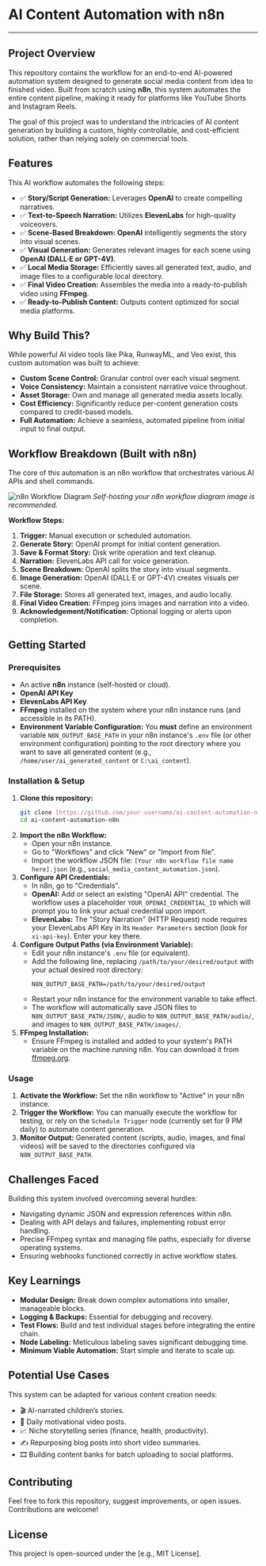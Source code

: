 # AI Content Automation with n8n

---

## Project Overview

This repository contains the workflow for an end-to-end AI-powered automation system designed to generate social media content from idea to finished video. Built from scratch using **n8n**, this system automates the entire content pipeline, making it ready for platforms like YouTube Shorts and Instagram Reels.

The goal of this project was to understand the intricacies of AI content generation by building a custom, highly controllable, and cost-efficient solution, rather than relying solely on commercial tools.

## Features

This AI workflow automates the following steps:

* ✅ **Story/Script Generation:** Leverages **OpenAI** to create compelling narratives.
* ✅ **Text-to-Speech Narration:** Utilizes **ElevenLabs** for high-quality voiceovers.
* ✅ **Scene-Based Breakdown:** **OpenAI** intelligently segments the story into visual scenes.
* ✅ **Visual Generation:** Generates relevant images for each scene using **OpenAI (DALL·E or GPT-4V)**.
* ✅ **Local Media Storage:** Efficiently saves all generated text, audio, and image files to a configurable local directory.
* ✅ **Final Video Creation:** Assembles the media into a ready-to-publish video using **FFmpeg**.
* ✅ **Ready-to-Publish Content:** Outputs content optimized for social media platforms.

## Why Build This?

While powerful AI video tools like Pika, RunwayML, and Veo exist, this custom automation was built to achieve:

* **Custom Scene Control:** Granular control over each visual segment.
* **Voice Consistency:** Maintain a consistent narrative voice throughout.
* **Asset Storage:** Own and manage all generated media assets locally.
* **Cost Efficiency:** Significantly reduce per-content generation costs compared to credit-based models.
* **Full Automation:** Achieve a seamless, automated pipeline from initial input to final output.

## Workflow Breakdown (Built with n8n)

The core of this automation is an n8n workflow that orchestrates various AI APIs and shell commands.

![n8n Workflow Diagram](https://your-image-hosting-service.com/path-to-your-n8n-workflow-screenshot.png)
*Self-hosting your n8n workflow diagram image is recommended.*

**Workflow Steps:**

1.  **Trigger:** Manual execution or scheduled automation.
2.  **Generate Story:** OpenAI prompt for initial content generation.
3.  **Save & Format Story:** Disk write operation and text cleanup.
4.  **Narration:** ElevenLabs API call for voice generation.
5.  **Scene Breakdown:** OpenAI splits the story into visual segments.
6.  **Image Generation:** OpenAI (DALL·E or GPT-4V) creates visuals per scene.
7.  **File Storage:** Stores all generated text, images, and audio locally.
8.  **Final Video Creation:** FFmpeg joins images and narration into a video.
9.  **Acknowledgement/Notification:** Optional logging or alerts upon completion.

## Getting Started

### Prerequisites

* An active **n8n** instance (self-hosted or cloud).
* **OpenAI API Key**
* **ElevenLabs API Key**
* **FFmpeg** installed on the system where your n8n instance runs (and accessible in its PATH).
* **Environment Variable Configuration:** You **must** define an environment variable `N8N_OUTPUT_BASE_PATH` in your n8n instance's `.env` file (or other environment configuration) pointing to the root directory where you want to save all generated content (e.g., `/home/user/ai_generated_content` or `C:\ai_content`).

### Installation & Setup

1.  **Clone this repository:**
    ```bash
    git clone [https://github.com/your-username/ai-content-automation-n8n.git](https://github.com/your-username/ai-content-automation-n8n.git)
    cd ai-content-automation-n8n
    ```
2.  **Import the n8n Workflow:**
    * Open your n8n instance.
    * Go to "Workflows" and click "New" or "Import from file".
    * Import the workflow JSON file: `[Your n8n workflow file name here].json` (e.g., `social_media_content_automation.json`).
3.  **Configure API Credentials:**
    * In n8n, go to "Credentials".
    * **OpenAI:** Add or select an existing "OpenAI API" credential. The workflow uses a placeholder `YOUR_OPENAI_CREDENTIAL_ID` which will prompt you to link your actual credential upon import.
    * **ElevenLabs:** The "Story Narration" (HTTP Request) node requires your ElevenLabs API Key in its `Header Parameters` section (look for `xi-api-key`). Enter your key there.
4.  **Configure Output Paths (via Environment Variable):**
    * Edit your n8n instance's `.env` file (or equivalent).
    * Add the following line, replacing `/path/to/your/desired/output` with your actual desired root directory:
        ```
        N8N_OUTPUT_BASE_PATH=/path/to/your/desired/output
        ```
    * Restart your n8n instance for the environment variable to take effect.
    * The workflow will automatically save JSON files to `N8N_OUTPUT_BASE_PATH/JSON/`, audio to `N8N_OUTPUT_BASE_PATH/audio/`, and images to `N8N_OUTPUT_BASE_PATH/images/`.
5.  **FFmpeg Installation:**
    * Ensure FFmpeg is installed and added to your system's PATH variable on the machine running n8n. You can download it from [ffmpeg.org](https://ffmpeg.org/download.html).

### Usage

1.  **Activate the Workflow:** Set the n8n workflow to "Active" in your n8n instance.
2.  **Trigger the Workflow:** You can manually execute the workflow for testing, or rely on the `Schedule Trigger` node (currently set for 9 PM daily) to automate content generation.
3.  **Monitor Output:** Generated content (scripts, audio, images, and final videos) will be saved to the directories configured via `N8N_OUTPUT_BASE_PATH`.

## Challenges Faced

Building this system involved overcoming several hurdles:

* Navigating dynamic JSON and expression references within n8n.
* Dealing with API delays and failures, implementing robust error handling.
* Precise FFmpeg syntax and managing file paths, especially for diverse operating systems.
* Ensuring webhooks functioned correctly in active workflow states.

## Key Learnings

* **Modular Design:** Break down complex automations into smaller, manageable blocks.
* **Logging & Backups:** Essential for debugging and recovery.
* **Test Flows:** Build and test individual stages before integrating the entire chain.
* **Node Labeling:** Meticulous labeling saves significant debugging time.
* **Minimum Viable Automation:** Start simple and iterate to scale up.

## Potential Use Cases

This system can be adapted for various content creation needs:

* 🎬 AI-narrated children’s stories.
* 💬 Daily motivational video posts.
* 📈 Niche storytelling series (finance, health, productivity).
* ✍️ Repurposing blog posts into short video summaries.
* 🎞️ Building content banks for batch uploading to social platforms.

## Contributing

Feel free to fork this repository, suggest improvements, or open issues. Contributions are welcome!

## License

This project is open-sourced under the [e.g., MIT License].
